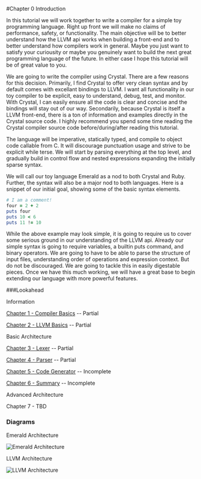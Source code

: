 #Chapter 0 Introduction

In this tutorial we will work together to write a compiler for a simple toy programming language. Right up front we will make no claims of performance, safety, or functionality. The main objective will be to better understand how the LLVM api works when building a front-end and to better understand how compilers work in general. Maybe you just want to satisfy your curiousity or maybe you genuinely want to build the next great programming language of the future. In either case I hope this tutorial will be of great value to you.

We are going to write the compiler using Crystal. There are a few reasons for this decision. Primarily, I find Crystal to offer very clean syntax and by default comes with excellant bindings to LLVM. I want all functionality in our toy compiler to be explicit, easy to understand, debug, test, and monitor. With Crystal, I can easily ensure all the code is clear and concise and the bindings will stay out of our way. Secondarily, because Crystal is itself a LLVM front-end, there is a ton of information and examples directly in the Crystal source code. I highly recommend you spend some time reading the Crystal compiler source code before/during/after reading this tutorial.

The language will be imperative, statically typed, and compile to object code callable from C. It will discourage punctuation usage and strive to be explicit while terse. We will start by parsing everything at the top level, and gradually build in control flow and nested expressions expanding the initially sparse syntax.

We will call our toy language Emerald as a nod to both Crystal and Ruby. Further, the syntax will also be a major nod to both languages. Here is a snippet of our initial goal, showing some of the basic syntax elements.
```ruby
# I am a comment!
four = 2 + 2
puts four
puts 10 < 6
puts 11 != 10
```

While the above example may look simple, it is going to require us to cover some serious ground in our understanding of the LLVM api.  Already our simple syntax is going to require variables, a builtin puts command, and binary operators. We are going to have to be able to parse the structure of input files, understanding order of operations and expression context. But do not be discouraged. We are going to tackle this in easily digestable pieces. Once we have this much working, we will have a great base to begin extending our language with more powerful features.

###Lookahead

Information

[Chapter 1 - Compiler Basics](https://github.com/Virtual-Machine/llvm-tutorial-book/blob/master/chap-1-compiler-basics.md)  -- Partial

[Chapter 2 - LLVM Basics](https://github.com/Virtual-Machine/llvm-tutorial-book/blob/master/chap-2-llvm-basics.md)  -- Partial

Basic Architecture

[Chapter 3 - Lexer](https://github.com/Virtual-Machine/llvm-tutorial-book/blob/master/chap-3-lexer.md)  -- Partial

[Chapter 4 - Parser](https://github.com/Virtual-Machine/llvm-tutorial-book/blob/master/chap-4-parser.md)  -- Partial

[Chapter 5 - Code Generator](https://github.com/Virtual-Machine/llvm-tutorial-book/blob/master/chap-5-code-generator.md)  -- Incomplete

[Chapter 6 - Summary](https://github.com/Virtual-Machine/llvm-tutorial-book/blob/master/chap-6-summary.md)  -- Incomplete

Advanced Architecture

Chapter 7 - TBD


### Diagrams

Emerald Architecture

![Emerald Architecture](https://raw.githubusercontent.com/Virtual-Machine/llvm-tutorial-book/master/diagrams/img/Emerald_Architecture.png)

LLVM Architecture

![LLVM Architecture](https://raw.githubusercontent.com/Virtual-Machine/llvm-tutorial-book/master/diagrams/img/LLVM_Architecture.png)

